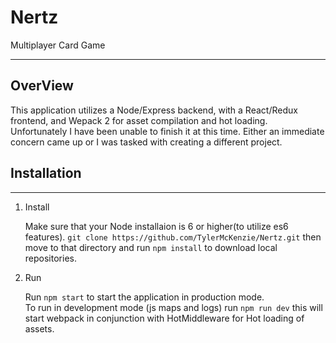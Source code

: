 # Nertz
Multiplayer Card Game

---

## OverView  

   This application utilizes a Node/Express backend, with a React/Redux frontend, and Wepack 2 for asset compilation and hot loading.  Unfortunately I have been unable to finish it at this time. Either an immediate concern came up or I was tasked with creating a different project. 

## Installation

---

1. Install

   Make sure that your Node installaion is 6 or higher(to utilize es6 features).
   ```git clone https://github.com/TylerMcKenzie/Nertz.git``` then move to that directory and run ``` npm install ``` to download local repositories.

2. Run

   Run ```npm start``` to start the application in production mode.  
   To run in development mode (js maps and logs) run ```npm run dev``` this will start webpack in conjunction with HotMiddleware for Hot loading of assets.
